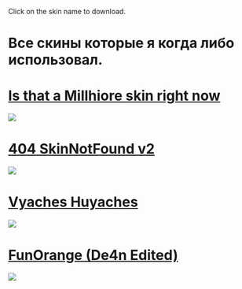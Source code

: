 Click on the skin name to download.
# Все скины которые я когда либо использовал.

# [Is that a Millhiore skin right now](https://www.mediafire.com/file/p8e7w6z1f3gxxu6/FunOrange.osk/file) 
![](https://lucario.s-ul.eu/fPGrSGVa) 

# [404 SkinNotFound v2](https://download1821.mediafire.com/blr06akixkng/txcdf573m5jr8ru/404+SkinNotFound+v2.osk)
![](https://lucario.s-ul.eu/8rwWxbUR)

# [Vyaches Huyaches](https://lucario.s-ul.eu/qknrz4uT)
![](https://lucario.s-ul.eu/jW5Yhn95)

# [FunOrange (De4n Edited)](https://lucario.s-ul.eu/vZG3ZAcu)
![](https://www.mediafire.com/file/p8e7w6z1f3gxxu6/FunOrange.osk/file)
